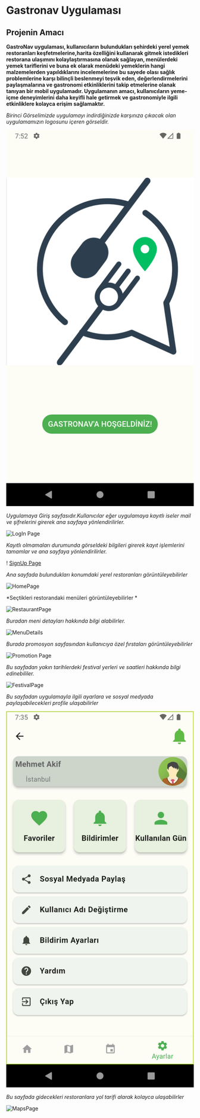 # Gastronav Uygulaması
## Projenin Amacı

**GastroNav uygulaması, kullanıcıların  bulundukları şehirdeki yerel yemek  restoranları keşfetmelerine,harita özelliğini kullanarak  gitmek  istedikleri restorana  ulaşımını kolaylaştırmasına olanak sağlayan, menülerdeki yemek  tariflerini ve buna ek olarak  menüdeki yemeklerin  hangi malzemelerden yapıldıklarını incelemelerine bu sayede olası sağlık problemlerine karşı bilinçli beslenmeyi teşvik eden, değerlendirmelerini paylaşmalarına ve gastronomi etkinliklerini takip etmelerine olanak tanıyan bir mobil uygulamadır. Uygulamanın amacı, kullanıcıların yeme-içme deneyimlerini daha keyifli hale getirmek ve gastronomiyle ilgili etkinliklere kolayca erişim sağlamaktır.**

*Birinci Görselimizde uygulamayı indirdiğinizde karşınıza çıkacak olan uygulamamızın logosunu içeren görseldir.*

![SplashScreen](https://github.com/mehmetakifkucukkaya/gastronav_AppJam_OUA/blob/main/ProjeGorselleri/SplashScreen.png)

*Uygulamaya Giriş sayfasıdır.Kullanıcılar eğer uygulamaya kayıtlı iseler mail ve şifrelerini girerek ana sayfaya yönlendirilirler.*

![LogIn Page ]()

*Kayıtlı olmamaları durumunda görseldeki bilgileri girerek kayıt işlemlerini tamamlar ve ana sayfaya yönlendirilirler.*

! [SignUp Page]()

*Ana sayfada bulundukları konumdaki yerel restoranları görüntüleyebilirler*

![HomePage]()

*Seçtikleri restorandaki menüleri görüntüleyebilirler *

![RestaurantPage]()

*Buradan meni detayları hakkında bilgi alabilirler.*

![MenuDetails]()

*Burada promosyon sayfasından kullanıcıya özel fırstaları görüntüleyebilirler*

![Promotion Page]()

*Bu sayfadan yakın tarihlerdeki festival yerleri ve saatleri hakkında bilgi edinebililer.*


![FestivalPage]()


*Bu sayfadan uygulamayla ilgili ayarlara ve sosyal medyada paylaşabilecekleri profile ulaşabilirler*

![SettingPage](https://github.com/mehmetakifkucukkaya/gastronav_AppJam_OUA/blob/main/ProjeGorselleri/SettingsPage.png)


*Bu sayfada gidecekleri restoranlara yol tarifi alarak kolayca ulaşabilirler*


![MapsPage]()







